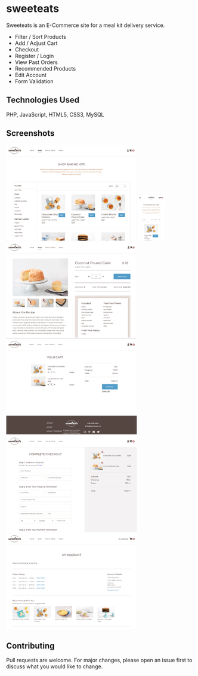 # sweeteats

Sweeteats is an E-Commerce site for a meal kit delivery service.
- Filter / Sort Products
- Add / Adjust Cart
- Checkout
- Register / Login
- View Past Orders
- Recommended Products
- Edit Account
- Form Validation

## Technologies Used

PHP, JavaScript, HTML5, CSS3, MySQL

## Screenshots
<img src="imgs/shop.png" width="350" alt="caption"> <img src="imgs/shop_mobile.png" width="70" alt="caption">   <img src="imgs/product.png" width="350">    <img src="imgs/cart.png" width="350">    <img src="imgs/checkout.png" width="350">     <img src="imgs/account.png" width="350">

## Contributing
Pull requests are welcome. For major changes, please open an issue first to discuss what you would like to change.
